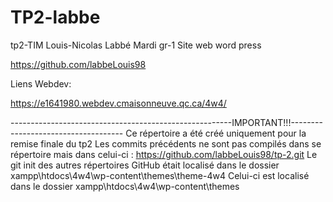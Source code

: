 # TP2-labbe

tp2-TIM Louis-Nicolas Labbé Mardi gr-1 Site web word press

https://github.com/labbeLouis98

Liens Webdev:

https://e1641980.webdev.cmaisonneuve.qc.ca/4w4/

-------------------------------------------------------IMPORTANT!!!------------------------------------
Ce répertoire a été créé uniquement pour la remise finale du tp2 
Les commits précédents ne sont pas compilés dans se répertoire mais dans celui-ci : https://github.com/labbeLouis98/tp-2.git
Le git init des autres répertoires GitHub était localisé dans le dossier xampp\htdocs\4w4\wp-content\themes\theme-4w4
Celui-ci est localisé dans le dossier xampp\htdocs\4w4\wp-content\themes
